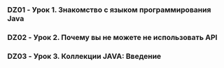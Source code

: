### DZ01 - Урок 1. Знакомство с языком программирования Java
### DZ02 - Урок 2. Почему вы не можете не использовать API
### DZ03 - Урок 3. Коллекции JAVA: Введение
